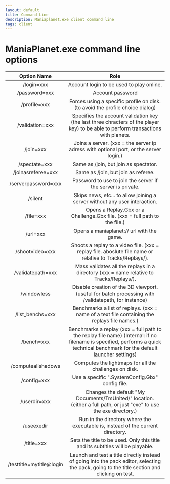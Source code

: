 ```yaml
---
layout: default
title: Command Line
description: Maniaplanet.exe client command line
tags: client
---
```


# ManiaPlanet.exe command line options

| Option Name              | Role                                                                                                                                                                          |
|:------------------------:|:-----------------------------------------------------------------------------------------------------------------------------------------------------------------------------:|
| /login=xxx               | Account login to be used to play online.                                                                                                                                      |
| /password=xxx            | Account password                                                                                                                                                              |
| /profile=xxx             | Forces using a specific profile on disk. (to avoid the profile choice dialog)                                                                                                 |
| /validation=xxx          | Specifies the account validation key (the last three chracters of the player key) to be able to perform transactions with planets.                                            |
| /join=xxx                | Joins a server. (xxx = the server ip adress with optional port, or the server login.)                                                                                         |
| /spectate=xxx            | Same as /join, but join as spectator.                                                                                                                                         |
| /joinasreferee=xxx       | Same as /join, but join as referee.                                                                                                                                           |
| /serverpassword=xxx      | Password to use to join the server if the server is private.                                                                                                                  |
| /silent                  | Skips news, etc... to allow joining a server without any user interaction.                                                                                                    |
| /file=xxx                | Opens a Replay.Gbx or a Challenge.Gbx file. (xxx = full path to the file.)                                                                                                    |
| /url=xxx                 | Opens a maniaplanet:// url with the game.                                                                                                                                     |
| /shootvideo=xxx          | Shoots a replay to a video file. (xxx = replay file. aboslute file name or relative to Tracks/Replays/).                                                                      |
| /validatepath=xxx        | Mass validates all the replays in a directory (xxx = name relative to Tracks/Replays/).                                                                                       |
| /windowless              | Disable creation of the 3D viewport. (useful for batch processing with /validatepath, for instance)                                                                           |
| /list_benchs=xxx         | Benchmarks a list of replays. (xxx = name of a text file containing the replays file names.)                                                                                  |
| /bench=xxx               | Benchmarks a replay (xxx = full path to the replay file name) (Internal: if no filename is specified, performs a quick technical benchmark for the default launcher settings) |
| /computeallshadows       | Computes the lightmaps for all the challenges on disk.                                                                                                                        |
| /config=xxx              | Use a specific ".SystemConfig.Gbx" config file.                                                                                                                               |
| /userdir=xxx             | Changes the default "My Documents/TmUnited/" location. (either a full path, or just "exe" to use the exe directory.)                                                          |
| /useexedir               | Run in the directory where the executable is, instead of the current directory.                                                                                               |
| /title=xxx               | Sets the title to be used. Only this title and its subtitles will be playable.                                                                                                |
| /testtitle=mytitle@login | Launch and test a title directly instead of going into the pack editor, selecting the pack, going to the title section and clicking on test.                                  |
